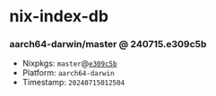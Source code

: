 # nix-index-db
### aarch64-darwin/master @ 240715.e309c5b
- Nixpkgs: `master`@[`e309c5b`](https://github.com/NixOS/nixpkgs/commit/e309c5b40c25615c6e46556994eedd8cafefef69)
- Platform: `aarch64-darwin`
- Timestamp: `20240715012504`
